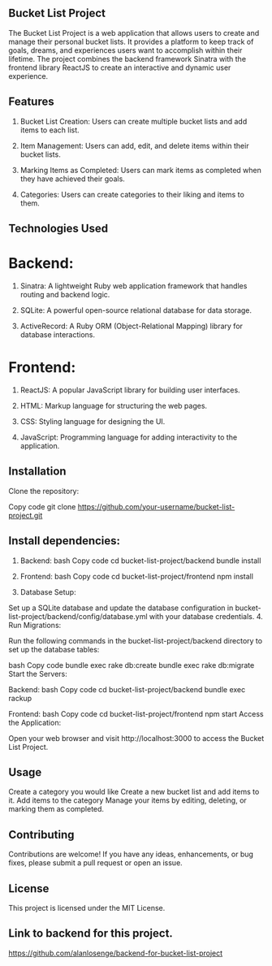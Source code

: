 
## Bucket List Project
The Bucket List Project is a web application that allows users to create and manage their personal bucket lists. It provides a platform to keep track of goals, dreams, and experiences users want to accomplish within their lifetime. The project combines the backend framework Sinatra with the frontend library ReactJS to create an interactive and dynamic user experience.

## Features
1. Bucket List Creation: Users can create multiple bucket lists and add items to each list.

2. Item Management: Users can add, edit, and delete items within their bucket lists.
3. Marking Items as Completed: Users can mark items as completed when they have achieved their goals.
4. Categories: Users can create categories to their liking and items to them.

## Technologies Used
# Backend:
1. Sinatra: A lightweight Ruby web application framework that handles routing and backend logic.

2. SQLite: A powerful open-source relational database for data storage.

3. ActiveRecord: A Ruby ORM (Object-Relational Mapping) library for database interactions.

# Frontend:
1. ReactJS: A popular JavaScript library for building user interfaces.

2. HTML: Markup language for structuring the web pages.

3. CSS: Styling language for designing the UI.

4. JavaScript: Programming language for adding interactivity to the application.


## Installation
Clone the repository:

Copy code
git clone https://github.com/your-username/bucket-list-project.git

## Install dependencies:

1. Backend:
bash
Copy code
cd bucket-list-project/backend
bundle install

2. Frontend:
bash
Copy code
cd bucket-list-project/frontend
npm install

3. Database Setup:

Set up a SQLite database and update the database configuration in bucket-list-project/backend/config/database.yml with your database credentials.
4. Run Migrations:

Run the following commands in the bucket-list-project/backend directory to set up the database tables:

bash
Copy code
bundle exec rake db:create
bundle exec rake db:migrate
Start the Servers:

Backend:
bash
Copy code
cd bucket-list-project/backend
bundle exec rackup

Frontend:
bash
Copy code
cd bucket-list-project/frontend
npm start
Access the Application:

Open your web browser and visit http://localhost:3000 to access the Bucket List Project.

## Usage
Create a category you would like
Create a new bucket list and add items to it.
Add items to the category
Manage your items by editing, deleting, or marking them as completed.


## Contributing
Contributions are welcome! If you have any ideas, enhancements, or bug fixes, please submit a pull request or open an issue.

## License
This project is licensed under the MIT License.

## Link to backend for this project.
https://github.com/alanlosenge/backend-for-bucket-list-project

